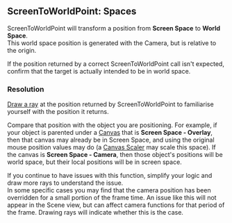 ## ScreenToWorldPoint: Spaces

ScreenToWorldPoint will transform a position from **Screen Space** to **World Space**.  
This world space position is generated with the Camera, but is relative to the origin.  

If the position returned by a correct ScreenToWorldPoint call isn't expected, confirm that the target is actually intended to be in world space.

### Resolution
[Draw a ray](../Debugging/Draw%20Functions.md) at the position returned by ScreenToWorldPoint to familiarise yourself with the position it returns.  

Compare that position with the object you are positioning. For example, if your object is parented under a [Canvas](https://docs.unity3d.com/Packages/com.unity.ugui@latest/index.html?subfolder=/manual/UICanvas.html) that is **Screen Space - Overlay**, then that canvas may already be in Screen Space, and using the original mouse position values may do (a [Canvas Scaler](https://docs.unity3d.com/Packages/com.unity.ugui@latest/index.html?subfolder=/manual/script-CanvasScaler.html) may scale this space).
If the canvas is **Screen Space - Camera**, then those object's positions will be world space, but their local positions will be in screen space.  

If you continue to have issues with this function, simplify your logic and draw more rays to understand the issue.  
In some specific cases you may find that the camera position has been overridden for a small portion of the frame time. An issue like this will not appear in the Scene view, but can affect camera functions for that period of the frame. Drawing rays will indicate whether this is the case.